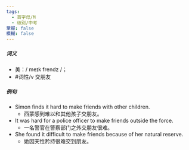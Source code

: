 ```yaml
---
tags:
  - 首字母/M
  - 级别/中考
掌握: false
模糊: false
---
```

##### 词义
- 美：/ meɪk frendz /；
- #词性/v  交朋友
##### 例句
- Simon finds it hard to make friends with other children.
	- 西蒙感到难以和其他孩子交朋友。
- It was hard for a police officer to make friends outside the force.
	- 一名警官在警察部门之外交朋友很难。
- She found it difficult to make friends because of her natural reserve.
	- 她因天性矜持很难交到朋友。

